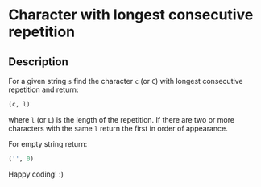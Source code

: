 # Character with longest consecutive repetition

## Description

For a given string `s` find the character `c` (or `C`) with longest consecutive repetition and return:

```python
(c, l)
```

where `l` (or `L`) is the length of the repetition. If there are two or more characters with the same `l` return the first in order of appearance.

For empty string return:

```python
('', 0)
```

Happy coding! :)
